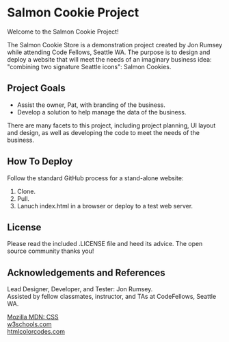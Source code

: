 # Salmon Cookie Project

Welcome to the Salmon Cookie Project!

The Salmon Cookie Store is a demonstration project created by Jon Rumsey while attending Code Fellows, Seattle WA. The purpose is to design and deploy a website that will meet the needs of an imaginary business idea: "combining two signature Seattle icons": Salmon Cookies.

## Project Goals

- Assist the owner, Pat, with branding of the business.  
- Develop a solution to help manage the data of the business.  

There are many facets to this project, including project planning, UI layout and design, as well as developing the code to meet the needs of the business.

## How To Deploy

Follow the standard GitHub process for a stand-alone website:  

1. Clone.  
2. Pull.  
3. Lanuch index.html in a browser or deploy to a test web server.  

## License

Please read the included .LICENSE file and heed its advice. The open source community thanks you!

## Acknowledgements and References

Lead Designer, Developer, and Tester: Jon Rumsey.  
Assisted by fellow classmates, instructor, and TAs at CodeFellows, Seattle WA.  

[Mozilla MDN: CSS](https://developer.mozilla.org/en-US/docs/Web/CSS)  
[w3schools.com](https://www.w3schools.com)  
[htmlcolorcodes.com](https://htmlcolorcodes.com/colors/shades-of-gray/)  
